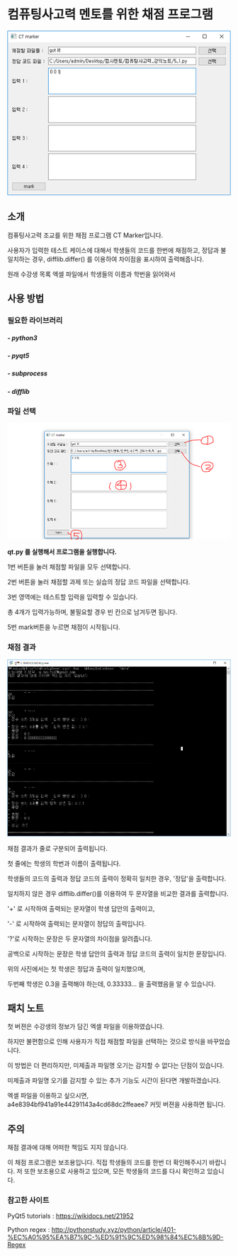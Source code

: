 # 컴퓨팅사고력 멘토를 위한 채점 프로그램

![](./capture.PNG)

## 소개

컴퓨팅사고력 조교를 위한 채점 프로그램 CT Marker입니다.

사용자가 입력한 테스트 케이스에 대해서 학생들의 코드를 한번에 채점하고, 정답과 불일치하는 경우, difflib.differ() 를 이용하여 차이점을 표시하여 출력해줍니다.

원래 수강생 목록 엑셀 파일에서 학생들의 이름과 학번을 읽어와서 





## 사용 방법

### 필요한 라이브러리

##### - python3

##### - pyqt5

##### - subprocess

##### - difflib



### 파일 선택

![](./howtouse.PNG)

**qt.py 를 실행해서 프로그램을 실행합니다.**

1번 버튼을 눌러 채점할 파일을 모두 선택합니다.

2번 버튼을 눌러 채점할 과제 또는 실습의 정답 코드 파일을 선택합니다.

3번 영역에는 테스트할 입력을 입력할 수 있습니다.

총 4개가 입력가능하며, 불필요할 경우 빈 칸으로 남겨두면 됩니다.

5번 mark버튼을 누르면 채점이 시작됩니다.





### 채점 결과

![](./result.PNG)

채점 결과가 줄로 구분되어 출력됩니다.

첫 줄에는 학생의 학번과 이름이 출력됩니다.

학생들의 코드의 출력과 정답 코드의 출력이 정확히 일치한 경우, '정답'을 출력합니다.

일치하지 않은 경우  difflib.differ()를 이용하여 두 문자열을 비교한 결과를 출력합니다.

'+' 로 시작하여 출력되는 문자열이 학생 답안의 출력이고,

'-' 로 시작하여 출력되는 문자열이 정답의 출력입니다.

'?'로 시작하는 문장은 두 문자열의 차이점을 알려줍니다.

공백으로 시작하는 문장은 학생 답안의 출력과 정답 코드의 출력이 일치한 문장입니다.



위의 사진에서는 첫 학생은 정답과 출력이 일치했으며,

두번째 학생은 0.3을 출력해야 하는데, 0.33333... 을 출력했음을 알 수 있습니다.



## 패치 노트

첫 버젼은 수강생의 정보가 담긴 엑셀 파일을 이용하였습니다.

하지만 불편함으로 인해 사용자가 직접 채점할 파일을 선택하는 것으로 방식을 바꾸었습니다.

이 방법은 더 편리하지만, 미제출과 파일명 오기는 감지할 수 없다는 단점이 있습니다.

미제출과 파일명 오기를 감지할 수 있는 추가 기능도 시간이 된다면 개발하겠습니다.

엑셀 파일을 이용하고 싶으시면, a4e8394bf941a91e44291143a4cd68dc2ffeaee7 커밋 버젼을 사용하면 됩니다.



## 주의

채점 결과에 대해 어떠한 책임도 지지 않습니다.

이 채점 프로그램은 보조용입니다.
직접 학생들의 코드를 한번 더 확인해주시기 바랍니다.
저 또한 보조용으로 사용하고 있으며, 모든 학생들의 코드를 다시 확인하고 있습니다.



### 참고한 사이트

PyQt5 tutorials : https://wikidocs.net/21952

Python regex : http://pythonstudy.xyz/python/article/401-%EC%A0%95%EA%B7%9C-%ED%91%9C%ED%98%84%EC%8B%9D-Regex
